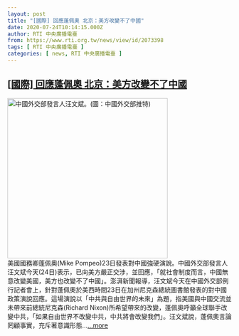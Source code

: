 ```yaml
---
layout: post
title: "[國際] 回應蓬佩奧 北京：美方改變不了中國"
date: 2020-07-24T10:14:15.000Z
author: RTI 中央廣播電臺
from: https://www.rti.org.tw/news/view/id/2073398
tags: [ RTI 中央廣播電臺 ]
categories: [ news, RTI 中央廣播電臺 ]
---
```

<!--1595585655000-->
[[國際] 回應蓬佩奧 北京：美方改變不了中國](https://www.rti.org.tw/news/view/id/2073398)
------

<div>
<img src="https://static.rti.org.tw/assets/thumbnails/2020/07/22/01207c0c8ffb3acaac715680c43a9d4a.jpg" width="360" alt="中國外交部發言人汪文斌。(圖：中國外交部推特)" title="中國外交部發言人汪文斌。(圖：中國外交部推特)"><br>美國國務卿蓬佩奧(Mike Pompeo)23日發表對中國強硬演說。中國外交部發言人汪文斌今天(24日)表示，已向美方嚴正交涉，並回應，「就社會制度而言，中國無意改變美國，美方也改變不了中國」。澎湃新聞報導，汪文斌今天在中國外交部例行記者會上，針對蓬佩奧於美西時間23日在加州尼克森總統圖書館發表的對中國政策演說回應。這場演說以「中共與自由世界的未來」為題，指美國與中國交流並未帶來前總統尼克森(Richard Nixon)所希望帶來的改變，蓬佩奧呼籲全球聯手改變中共，「如果自由世界不改變中共，中共將會改變我們」。汪文斌說，蓬佩奧言論罔顧事實，充斥著意識形態...<a target="_blank" href="https://www.rti.org.tw/news/view/id/2073398">...more</a>
</div>
